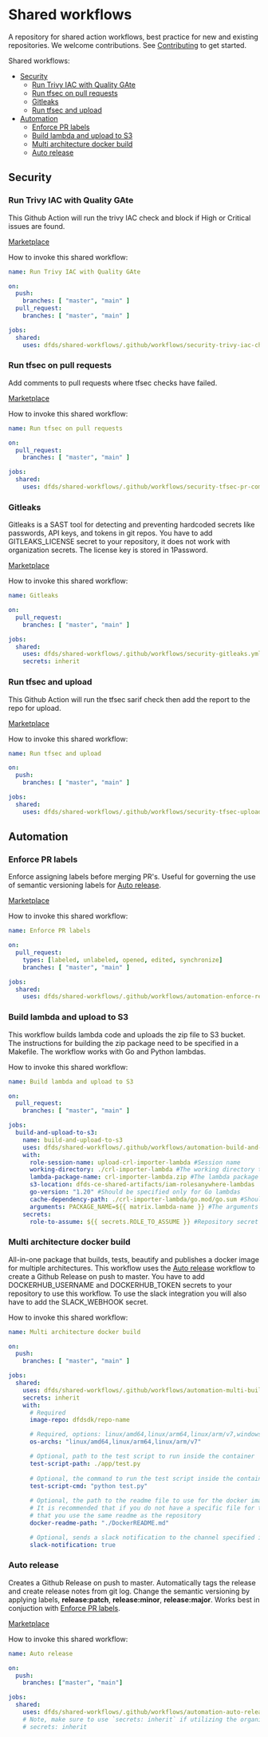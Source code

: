 # Shared workflows

A repository for shared action workflows, best practice for new and existing repositories. We welcome contributions. See [Contributing](docs/CONTRIBUTING.md) to get started.

Shared workflows:
- [Security](https://github.com/dfds/shared-workflows#security)
	- [Run Trivy IAC with Quality GAte](https://github.com/dfds/shared-workflows#run-trivy-iac-with-quality-gate)
	- [Run tfsec on pull requests](https://github.com/dfds/shared-workflows#run-tfsec-on-pull-requests)
	- [Gitleaks](https://github.com/dfds/shared-workflows#gitleaks)
	- [Run tfsec and upload](https://github.com/dfds/shared-workflows#run-tfsec-and-upload)
- [Automation](https://github.com/dfds/shared-workflows#automation)
	- [Enforce PR labels](https://github.com/dfds/shared-workflows#enforce-pr-labels)
	- [Build lambda and upload to S3](https://github.com/dfds/shared-workflows#build-lambda-and-upload-to-s3)
	- [Multi architecture docker build](https://github.com/dfds/shared-workflows#multi-architecture-docker-build)
	- [Auto release](https://github.com/dfds/shared-workflows#auto-release)

## Security

### Run Trivy IAC with Quality GAte

This Github Action will run the trivy IAC check and block if High or Critical issues are found.

[Marketplace](https://github.com/marketplace/actions/run-trivy-iac-check)

How to invoke this shared workflow:

```yaml
name: Run Trivy IAC with Quality GAte

on:
  push:
    branches: [ "master", "main" ]
  pull_request:
    branches: [ "master", "main" ]

jobs:
  shared:
    uses: dfds/shared-workflows/.github/workflows/security-trivy-iac-check.yaml@master
```

### Run tfsec on pull requests

Add comments to pull requests where tfsec checks have failed.

[Marketplace](https://github.com/marketplace/actions/run-tfsec-pr-commenter)

How to invoke this shared workflow:

```yaml
name: Run tfsec on pull requests

on:
  pull_request:
    branches: [ "master", "main" ]

jobs:
  shared:
    uses: dfds/shared-workflows/.github/workflows/security-tfsec-pr-commenter.yml@master
```

### Gitleaks

Gitleaks is a SAST tool for detecting and preventing hardcoded secrets like passwords, API keys, and tokens in git repos. You have to add GITLEAKS_LICENSE secret to your repository, it does not work with organization secrets. The license key is stored in 1Password.

[Marketplace](https://github.com/marketplace/actions/gitleaks)

How to invoke this shared workflow:

```yaml
name: Gitleaks

on:
  pull_request:
    branches: [ "master", "main" ]

jobs:
  shared:
    uses: dfds/shared-workflows/.github/workflows/security-gitleaks.yml@master
    secrets: inherit
```

### Run tfsec and upload

This Github Action will run the tfsec sarif check then add the report to the repo for upload.

[Marketplace](https://github.com/marketplace/actions/run-tfsec-with-sarif-upload)

How to invoke this shared workflow:

```yaml
name: Run tfsec and upload

on:
  push:
    branches: [ "master", "main" ]

jobs:
  shared:
    uses: dfds/shared-workflows/.github/workflows/security-tfsec-upload.yml@master
```

## Automation

### Enforce PR labels

Enforce assigning labels before merging PR's. Useful for governing the use of semantic versioning labels for [Auto release](https://github.com/dfds/shared-workflows/tree/master/workflows/automation#auto-release).

[Marketplace](https://github.com/marketplace/actions/enforce-pr-labels)

How to invoke this shared workflow:

```yaml
name: Enforce PR labels

on:
  pull_request:
    types: [labeled, unlabeled, opened, edited, synchronize]
    branches: [ "master", "main" ]

jobs:
  shared:
    uses: dfds/shared-workflows/.github/workflows/automation-enforce-release-labels.yml@master
```

### Build lambda and upload to S3

This workflow builds lambda code and uploads the zip file to S3 bucket. The instructions for building the zip package need to be specified in a Makefile. The workflow works with Go and Python lambdas.

How to invoke this shared workflow:

```yaml
name: Build lambda and upload to S3

on:
  pull_request:
    branches: [ "master", "main" ]

jobs:
  build-and-upload-to-s3:
    name: build-and-upload-to-s3
    uses: dfds/shared-workflows/.github/workflows/automation-build-and-upload-to-s3.yml@master
    with:
      role-session-name: upload-crl-importer-lambda #Session name
      working-directory: ./crl-importer-lambda #The working directory that includes the Makefile
      lambda-package-name: crl-importer-lambda.zip #The lambda package name
      s3-location: dfds-ce-shared-artifacts/iam-rolesanywhere-lambdas
      go-version: "1.20" #Should be specified only for Go lambdas
      cache-dependency-path: ./crl-importer-lambda/go.mod/go.sum #Should be specified only for Go lambdas
      arguments: PACKAGE_NAME=${{ matrix.lambda-name }} #The arguments to be passed to make
    secrets:
      role-to-assume: ${{ secrets.ROLE_TO_ASSUME }} #Repository secret with the AWS role to be assumed

```

### Multi architecture docker build

All-in-one package that builds, tests, beautify and publishes a docker image for multiple architectures. This workflow uses the [Auto release](https://github.com/dfds/shared-workflows/tree/master/workflows/automation#auto-release) workflow to create a Github Release on push to master. You have to add DOCKERHUB_USERNAME and DOCKERHUB_TOKEN secrets to your repository to use this workflow. To use the slack integration you will also have to add the SLACK_WEBHOOK secret.

How to invoke this shared workflow:

```yaml
name: Multi architecture docker build

on:
  push:
    branches: [ "master", "main" ]

jobs:
  shared:
    uses: dfds/shared-workflows/.github/workflows/automation-multi-build.yml@master
    secrets: inherit
    with:
      # Required
      image-repo: dfdsdk/repo-name

      # Required, options: linux/amd64,linux/arm64,linux/arm/v7,windows/amd64
      os-archs: "linux/amd64,linux/arm64,linux/arm/v7"

      # Optional, path to the test script to run inside the container
      test-script-path: ./app/test.py
      
      # Optional, the command to run the test script inside the container
      test-script-cmd: "python test.py"
      
      # Optional, the path to the readme file to use for the docker image
      # It is recommended that if you do not have a specific file for the docker image,
      # that you use the same readme as the repository
      docker-readme-path: "./DockerREADME.md"

      # Optional, sends a slack notification to the channel specified in the repository secrets
      slack-notification: true
```

### Auto release

Creates a Github Release on push to master. Automatically tags the release and create release notes from git log. Change the semantic versioning by applying labels, **release:patch**, **release:minor**, **release:major**. Works best in conjuction with [Enforce PR labels](https://github.com/dfds/shared-workflows/tree/master/workflows/automation#enforce-pr-labels).

[Marketplace](https://github.com/marketplace/actions/tag-release-on-push-action)

How to invoke this shared workflow:

```yaml
name: Auto release

on:
  push:
    branches: ["master", "main"]

jobs:
  shared:
    uses: dfds/shared-workflows/.github/workflows/automation-auto-release.yml@master
    # Note, make sure to use `secrets: inherit` if utilizing the organizational secret `GH_RELEASE`
    # secrets: inherit

```